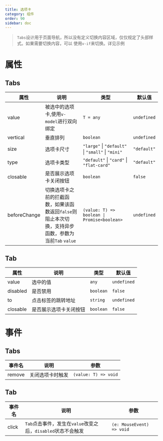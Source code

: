```yaml
---
title: 选项卡
category: 组件
order: 90
sidebar: doc
---
```


> `Tabs`设计用于页面导航，所以没有定义切换内容区域，仅仅规定了头部样式。如果需要切换内容，可以
> 使用`v-if`来切换。详见示例

# 属性

## Tabs

| 属性 | 说明 | 类型 | 默认值 |
| --- | --- | --- | --- |
| value | 被选中的选项卡,使用`v-model`进行双向绑定 | `T = any` | `undefined`|
| vertical | 垂直排列 | `boolean` | `undefined` |
| size | 选项卡尺寸 | `"large"` &#124; `"default"` &#124; `"small"` &#124; `"mini"` | `"default"` |
| type | 选项卡类型 | `"default"` &#124; `"card"` &#124; `"flat-card"` | `"default"` |
| closable | 是否展示选项卡关闭按钮 | `boolean` | `false` |
| beforeChange | 切换选项卡之前的拦截函数，如果该函数返回`false`则阻止本次切换，支持异步函数，参数为当前`Tab` `value` | <code>(value: T) => boolean &#124; Promise&lt;boolean&gt;</code> | `undefined` |

## Tab

| 属性 | 说明 | 类型 | 默认值 |
| --- | --- | --- | --- |
| value | 选中的值 | `any` | `undefined` |
| disabled | 是否禁用 | `boolean` | `false` |
| to | 点击标签的跳转地址 | `string` | `undefined` |
| closable | 是否展示选项卡关闭按钮 | `boolean` | `false` |

# 事件

## Tabs

| 事件名 | 说明 | 参数 |
| --- | --- | --- |
| remove | 关闭选项卡时触发 | `(value: T) => void` |

## Tab

| 事件名 | 说明 | 参数 |
| --- | --- | --- |
| click | `Tab`点击事件，发生在`value`改变之后，`disabled`状态不会触发 | `(e: MouseEvent) => void` |

